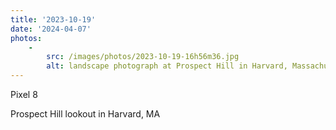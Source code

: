 ```yaml
---
title: '2023-10-19'
date: '2024-04-07'
photos:
    -
        src: /images/photos/2023-10-19-16h56m36.jpg
        alt: landscape photograph at Prospect Hill in Harvard, Massachusetts
---
```

Pixel 8

Prospect Hill lookout in Harvard, MA
